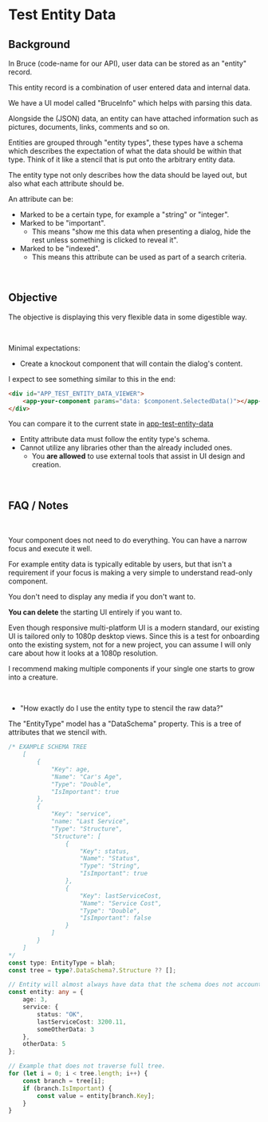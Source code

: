 # Test Entity Data

## **Background**

In Bruce (code-name for our API), user data can be stored as an "entity" record. 

This entity record is a combination of user entered data and internal data.

We have a UI model called "BruceInfo" which helps with parsing this data.

Alongside the (JSON) data, an entity can have attached information such as pictures, documents, links, comments and so on.

Entities are grouped through "entity types", these types have a schema which describes the expectation of what the data should be within that type.
Think of it like a stencil that is put onto the arbitrary entity data.

The entity type not only describes how the data should be layed out, but also what each attribute should be.

An attribute can be:
- Marked to be a certain type, for example a "string" or "integer".
- Marked to be "important".
  - This means "show me this data when presenting a dialog, hide the rest unless something is clicked to reveal it".
- Marked to be "indexed".
  - This means this attribute can be used as part of a search criteria.

<br>

## **Objective**

The objective is displaying this very flexible data in some digestible way.

<br>

Minimal expectations:
- Create a knockout component that will contain the dialog's content.

I expect to see something similar to this in the end:
```html
<div id="APP_TEST_ENTITY_DATA_VIEWER">
    <app-your-component params="data: $component.SelectedData()"></app-your-component>
</div>
```
You can compare it to the current state in [app-test-entity-data](./app-test-entity-data.html)

- Entity attribute data must follow the entity type's schema.
- Cannot utilize any libraries other than the already included ones.
  - You **are allowed** to use external tools that assist in UI design and creation.

<br>

## **FAQ / Notes**

<br>

Your component does not need to do everything. You can have a narrow focus and execute it well.

For example entity data is typically editable by users, but that isn't a requirement if your focus is making a very simple to understand read-only component.

You don't need to display any media if you don't want to.

**You can delete** the starting UI entirely if you want to.

Even though responsive multi-platform UI is a modern standard, our existing UI is tailored only to 1080p desktop views. Since this is a test for onboarding onto the existing system, not for a new project, you can assume I will only care about how it looks at a 1080p resolution.

I recommend making multiple components if your single one starts to grow into a creature.

<br>

- "How exactly do I use the entity type to stencil the raw data?"

The "EntityType" model has a "DataSchema" property. This is a tree of attributes that we stencil with.

```typescript
/* EXAMPLE SCHEMA TREE
    [
        {
            "Key": age,
            "Name": "Car's Age",
            "Type": "Double",
            "IsImportant": true
        },
        {
            "Key": "service",
            "name: "Last Service",
            "Type": "Structure",
            "Structure": [
                {
                    "Key": status,
                    "Name": "Status",
                    "Type": "String",
                    "IsImportant": true
                },
                {
                    "Key": lastServiceCost,
                    "Name": "Service Cost",
                    "Type": "Double",
                    "IsImportant": false
                }
            ]
        }
    ]
*/
const type: EntityType = blah;
const tree = type?.DataSchema?.Structure ?? [];

// Entity will almost always have data that the schema does not account for!
const entity: any = { 
    age: 3, 
    service: { 
        status: "OK", 
        lastServiceCost: 3200.11, 
        someOtherData: 3 
    }, 
    otherData: 5 
};

// Example that does not traverse full tree.
for (let i = 0; i < tree.length; i++) {
    const branch = tree[i];
    if (branch.IsImportant) {
        const value = entity[branch.Key];
    }
}
```